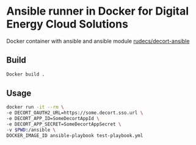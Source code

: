 # Ansible runner in Docker for Digital Energy Cloud Solutions

Docker container with ansible and ansible module [rudecs/decort-ansible](https://github.com/rudecs/decort-ansible)

## Build

```bash
Docker build .
```

## Usage

```bash
docker run -it --rm \
-e DECORT_OAUTH2_URL=https://some.decort.sso.url \
-e DECORT_APP_ID=SomeDecortAppId \
-e DECORT_APP_SECRET=SomeDecortAppSecret \
-v $PWD:/ansible \
DOCKER_IMAGE_ID ansible-playbook test-playbook.yml
```
